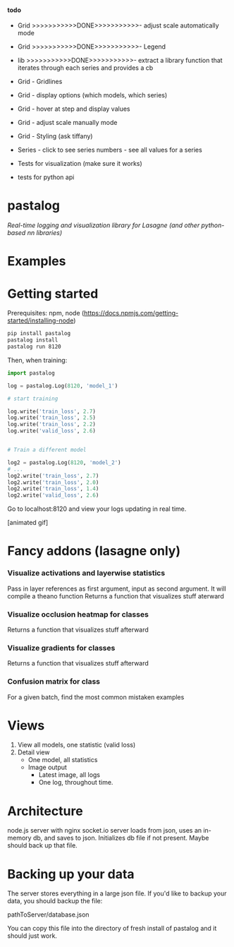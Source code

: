 #### todo
- Grid >>>>>>>>>>>DONE>>>>>>>>>>>- adjust scale automatically mode 
- Grid >>>>>>>>>>>DONE>>>>>>>>>>>- Legend
- lib  >>>>>>>>>>>DONE>>>>>>>>>>>- extract a library function that iterates through each series and provides a cb
- Grid - Gridlines
- Grid - display options (which models, which series)
- Grid - hover at step and display values
- Grid - adjust scale manually mode
- Grid - Styling (ask tiffany)

- Series - click to see series numbers
         - see all values for a series

- Tests for visualization (make sure it works)
- tests for python api

# pastalog

_Real-time logging and visualization library for Lasagne (and other python-based nn libraries)_

# Examples

# Getting started

Prerequisites: npm, node (https://docs.npmjs.com/getting-started/installing-node)

```bash
pip install pastalog
pastalog install
pastalog run 8120
```

Then, when training:

```python
import pastalog

log = pastalog.Log(8120, 'model_1')

# start training

log.write('train_loss', 2.7)
log.write('train_loss', 2.5)
log.write('train_loss', 2.2)
log.write('valid_loss', 2.6)


# Train a different model

log2 = pastalog.Log(8120, 'model_2')
# ...
log2.write('train_loss', 2.7)
log2.write('train_loss', 2.0)
log2.write('train_loss', 1.4)
log2.write('valid_loss', 2.6)

```

Go to localhost:8120 and view your logs updating in real time.

[animated gif]


# Fancy addons (lasagne only)

### Visualize activations and layerwise statistics
Pass in layer references as first argument, input as second argument.
It will compile a theano function
Returns a function that visualizes stuff aterward

### Visualize occlusion heatmap for classes
Returns a function that visualizes stuff afterward

### Visualize gradients for classes
Returns a function that visualizes stuff afterward

### Confusion matrix for class
For a given batch, find the most common mistaken examples



# Views
1) View all models, one statistic (valid loss)
2) Detail view
	- One model, all statistics
	- Image output
		- Latest image, all logs
		- One log, throughout time.


# Architecture
node.js server with nginx
socket.io
server loads from json, uses an in-memory db, and saves to json. Initializes db file if not present.
Maybe should back up that file.

# Backing up your data
The server stores everything in a large json file. If you'd like to backup your data, you should backup the file:

pathToServer/database.json

You can copy this file into the directory of fresh install of pastalog and it should just work.